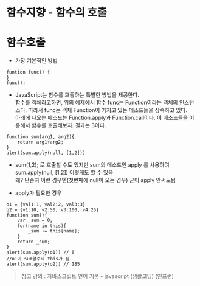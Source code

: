함수지향 - 함수의 호출
=======================

# 함수호출
* 가장 기본적인 방법
```
funtion func() {
}
func();
```

* JavaScript는 함수를 호출하는 특별한 방법을 제공한다.   
함수를 객체라고하면, 위의 예제에서 함수 func는 Function이라는 객체의 인스턴스다. 따라서 func는 객체 Function이 가지고 있는 메소드들을 상속하고 있다.   
아래에 나오는 메소드는 Function.apply과 Function.call이다. 이 메소드들을 이용해서 함수를 호출해보자. 결과는 3이다.
```
function sum(arg1, arg2){
    return arg1+arg2;
}
alert(sum.apply(null, [1,2]))
```
* sum(1,2); 로 호출할 수도 있지만 sum의 메소드인 apply 를 사용하여   
sum.apply(null, [1,2]) 이렇게도 할 수 있음   
왜? 단순히 이런 경우엔(첫번째에 null이 오는 경우) 굳이 apply 안써도됨

* apply가 필요한 경우
```
o1 = {val1:1, val2:2, val3:3}
o2 = {v1:10, v2:50, v3:100, v4:25}
function sum(){
    var _sum = 0;
    for(name in this){
        _sum += this[name];
    }
    return _sum;
}
alert(sum.apply(o1)) // 6
//o1이 sum함수의 this가 됨
alert(sum.apply(o2)) // 185
```

> 참고 강의 : 자바스크립트 언어 기본 - javascript (생활코딩) (인프런)
